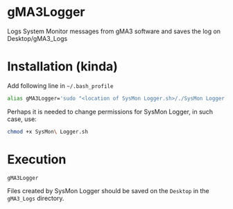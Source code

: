 # gMA3Logger
Logs System Monitor messages from gMA3 software and saves the log on Desktop/gMA3_Logs

# Installation (kinda)
Add following line in ```~/.bash_profile```

```bash
alias gMA3Logger='sudo "<location of SysMon Logger.sh>/./SysMon Logger.sh"'
```

Perhaps it is needed to change permissions for SysMon Logger, in such case, use:
```bash
chmod +x SysMon\ Logger.sh
```

# Execution
```bash
gMA3Logger
```

Files created by SysMon Logger should be saved on the `Desktop` in the `gMA3_Logs` directory.
